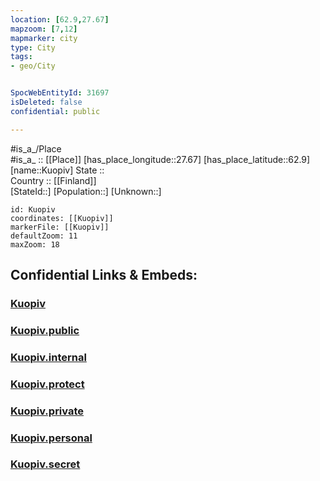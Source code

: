 ```yaml
---
location: [62.9,27.67] 
mapzoom: [7,12] 
mapmarker: city 
type: City
tags:
- geo/City


SpocWebEntityId: 31697
isDeleted: false
confidential: public

---
```

#is_a_/Place  
#is_a_ :: [[Place]] 
[has_place_longitude::27.67] 
[has_place_latitude::62.9] 
[name::Kuopiv] 
State ::  
Country :: [[Finland]]  
[StateId::] 
[Population::] 
[Unknown::] 


```leaflet
id: Kuopiv
coordinates: [[Kuopiv]] 
markerFile: [[Kuopiv]] 
defaultZoom: 11 
maxZoom: 18
```


## Confidential Links & Embeds: 

### [Kuopiv](/_Standards/Earth/Continent/Europe/Europe~North/Finland/Provinces~Finland/Eastern_Finland/counties~Eastern_Finland/Savonia~North/City/Kuopiv.md) 

### [Kuopiv.public](/_public/Earth/Continent/Europe/Europe~North/Finland/Provinces~Finland/Eastern_Finland/counties~Eastern_Finland/Savonia~North/City/Kuopiv.public.md) 

### [Kuopiv.internal](/_internal/Earth/Continent/Europe/Europe~North/Finland/Provinces~Finland/Eastern_Finland/counties~Eastern_Finland/Savonia~North/City/Kuopiv.internal.md) 

### [Kuopiv.protect](/_protect/Earth/Continent/Europe/Europe~North/Finland/Provinces~Finland/Eastern_Finland/counties~Eastern_Finland/Savonia~North/City/Kuopiv.protect.md) 

### [Kuopiv.private](/_private/Earth/Continent/Europe/Europe~North/Finland/Provinces~Finland/Eastern_Finland/counties~Eastern_Finland/Savonia~North/City/Kuopiv.private.md) 

### [Kuopiv.personal](/_personal/Earth/Continent/Europe/Europe~North/Finland/Provinces~Finland/Eastern_Finland/counties~Eastern_Finland/Savonia~North/City/Kuopiv.personal.md) 

### [Kuopiv.secret](/_secret/Earth/Continent/Europe/Europe~North/Finland/Provinces~Finland/Eastern_Finland/counties~Eastern_Finland/Savonia~North/City/Kuopiv.secret.md)

